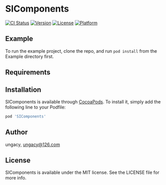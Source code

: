 # SIComponents

[![CI Status](https://img.shields.io/travis/ungacy/SIComponents.svg?style=flat)](https://travis-ci.org/ungacy/SIComponents)
[![Version](https://img.shields.io/cocoapods/v/SIComponents.svg?style=flat)](https://cocoapods.org/pods/SIComponents)
[![License](https://img.shields.io/cocoapods/l/SIComponents.svg?style=flat)](https://cocoapods.org/pods/SIComponents)
[![Platform](https://img.shields.io/cocoapods/p/SIComponents.svg?style=flat)](https://cocoapods.org/pods/SIComponents)

## Example

To run the example project, clone the repo, and run `pod install` from the Example directory first.

## Requirements

## Installation

SIComponents is available through [CocoaPods](https://cocoapods.org). To install
it, simply add the following line to your Podfile:

```ruby
pod 'SIComponents'
```

## Author

ungacy, ungacy@126.com

## License

SIComponents is available under the MIT license. See the LICENSE file for more info.
